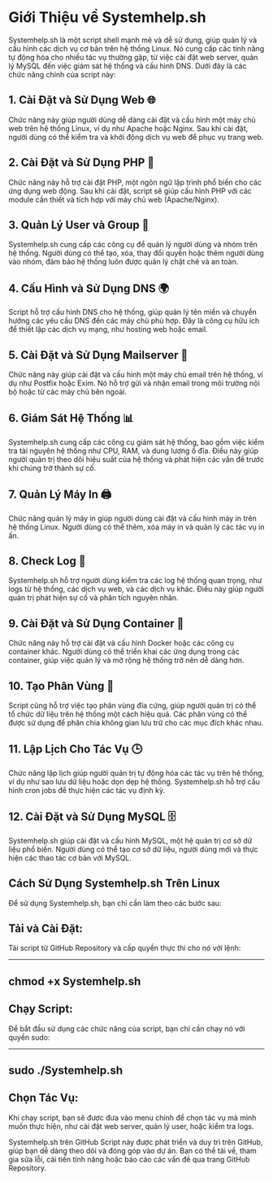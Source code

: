 # Giới Thiệu về Systemhelp.sh

Systemhelp.sh là một script shell mạnh mẽ và dễ sử dụng, giúp quản lý và cấu hình các dịch vụ cơ bản trên hệ thống Linux. Nó cung cấp các tính năng tự động hóa cho nhiều tác vụ thường gặp, từ việc cài đặt web server, quản lý MySQL đến việc giám sát hệ thống và cấu hình DNS. Dưới đây là các chức năng chính của script này:

## 1. Cài Đặt và Sử Dụng Web 🌐

Chức năng này giúp người dùng dễ dàng cài đặt và cấu hình một máy chủ web trên hệ thống Linux, ví dụ như Apache hoặc Nginx. Sau khi cài đặt, người dùng có thể kiểm tra và khởi động dịch vụ web để phục vụ trang web.

## 2. Cài Đặt và Sử Dụng PHP 🔧

Chức năng này hỗ trợ cài đặt PHP, một ngôn ngữ lập trình phổ biến cho các ứng dụng web động. Sau khi cài đặt, script sẽ giúp cấu hình PHP với các module cần thiết và tích hợp với máy chủ web (Apache/Nginx).

## 3. Quản Lý User và Group 👥

Systemhelp.sh cung cấp các công cụ để quản lý người dùng và nhóm trên hệ thống. Người dùng có thể tạo, xóa, thay đổi quyền hoặc thêm người dùng vào nhóm, đảm bảo hệ thống luôn được quản lý chặt chẽ và an toàn.

## 4. Cấu Hình và Sử Dụng DNS 🌍

Script hỗ trợ cấu hình DNS cho hệ thống, giúp quản lý tên miền và chuyển hướng các yêu cầu DNS đến các máy chủ phù hợp. Đây là công cụ hữu ích để thiết lập các dịch vụ mạng, như hosting web hoặc email.

## 5. Cài Đặt và Sử Dụng Mailserver 📧

Chức năng này giúp cài đặt và cấu hình một máy chủ email trên hệ thống, ví dụ như Postfix hoặc Exim. Nó hỗ trợ gửi và nhận email trong môi trường nội bộ hoặc từ các máy chủ bên ngoài.

## 6. Giám Sát Hệ Thống 📊

Systemhelp.sh cung cấp các công cụ giám sát hệ thống, bao gồm việc kiểm tra tài nguyên hệ thống như CPU, RAM, và dung lượng ổ đĩa. Điều này giúp người quản trị theo dõi hiệu suất của hệ thống và phát hiện các vấn đề trước khi chúng trở thành sự cố.

## 7. Quản Lý Máy In 🖨️

Chức năng quản lý máy in giúp người dùng cài đặt và cấu hình máy in trên hệ thống Linux. Người dùng có thể thêm, xóa máy in và quản lý các tác vụ in ấn.

## 8. Check Log 📂

Systemhelp.sh hỗ trợ người dùng kiểm tra các log hệ thống quan trọng, như logs từ hệ thống, các dịch vụ web, và các dịch vụ khác. Điều này giúp người quản trị phát hiện sự cố và phân tích nguyên nhân.

## 9. Cài Đặt và Sử Dụng Container 🐳

Chức năng này hỗ trợ cài đặt và cấu hình Docker hoặc các công cụ container khác. Người dùng có thể triển khai các ứng dụng trong các container, giúp việc quản lý và mở rộng hệ thống trở nên dễ dàng hơn.

## 10. Tạo Phân Vùng 💾

Script cũng hỗ trợ việc tạo phân vùng đĩa cứng, giúp người quản trị có thể tổ chức dữ liệu trên hệ thống một cách hiệu quả. Các phân vùng có thể được sử dụng để phân chia không gian lưu trữ cho các mục đích khác nhau.

## 11. Lập Lịch Cho Tác Vụ 🕒

Chức năng lập lịch giúp người quản trị tự động hóa các tác vụ trên hệ thống, ví dụ như sao lưu dữ liệu hoặc dọn dẹp hệ thống. Systemhelp.sh hỗ trợ cấu hình cron jobs để thực hiện các tác vụ định kỳ.

## 12. Cài Đặt và Sử Dụng MySQL 🗄️
Systemhelp.sh giúp cài đặt và cấu hình MySQL, một hệ quản trị cơ sở dữ liệu phổ biến. Người dùng có thể tạo cơ sở dữ liệu, người dùng mới và thực hiện các thao tác cơ bản với MySQL.

## Cách Sử Dụng Systemhelp.sh Trên Linux

Để sử dụng Systemhelp.sh, bạn chỉ cần làm theo các bước sau:

## Tải và Cài Đặt:

Tải script từ GitHub Repository và cấp quyền thực thi cho nó với lệnh:

--------------------------------
chmod +x Systemhelp.sh
--------------------------------

## Chạy Script:

Để bắt đầu sử dụng các chức năng của script, bạn chỉ cần chạy nó với quyền sudo:

------------------------
sudo ./Systemhelp.sh
------------------------

## Chọn Tác Vụ:

Khi chạy script, bạn sẽ được đưa vào menu chính để chọn tác vụ mà mình muốn thực hiện, như cài đặt web server, quản lý user, hoặc kiểm tra logs.

Systemhelp.sh trên GitHub
Script này được phát triển và duy trì trên GitHub, giúp bạn dễ dàng theo dõi và đóng góp vào dự án. Bạn có thể tải về, tham gia sửa lỗi, cải tiến tính năng hoặc báo cáo các vấn đề qua trang GitHub Repository.
